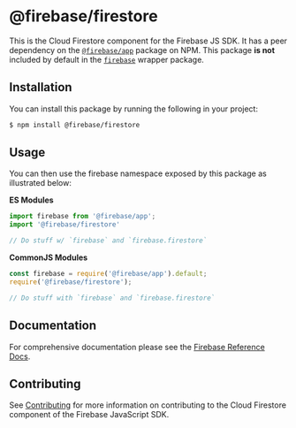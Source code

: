 # @firebase/firestore

This is the Cloud Firestore component for the Firebase JS SDK. It has a peer
dependency on the [`@firebase/app`](https://npm.im/@firebase/app) package on NPM. This package
**is not** included by default in the [`firebase`](https://npm.im/firebase)
wrapper package.

## Installation

You can install this package by running the following in your project:

```bash
$ npm install @firebase/firestore
```

## Usage

You can then use the firebase namespace exposed by this package as illustrated
below:

**ES Modules**

```javascript
import firebase from '@firebase/app';
import '@firebase/firestore'

// Do stuff w/ `firebase` and `firebase.firestore`
```

**CommonJS Modules**

```javascript
const firebase = require('@firebase/app').default;
require('@firebase/firestore');

// Do stuff with `firebase` and `firebase.firestore`
```

## Documentation

For comprehensive documentation please see the [Firebase Reference
Docs][reference-docs].

[reference-docs]: https://firebase.google.com/docs/reference/js/

## Contributing
See [Contributing](./CONTRIBUTING.md) for more information on contributing to
the Cloud Firestore component of the Firebase JavaScript SDK.

